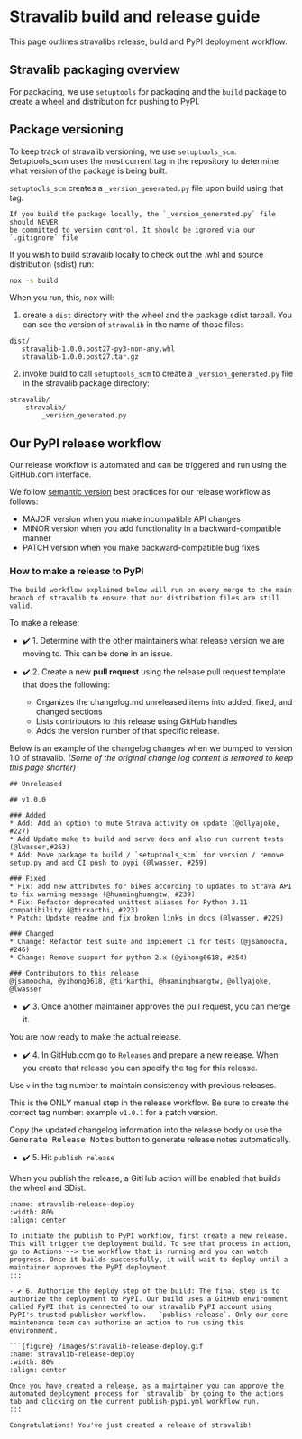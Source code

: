 # Stravalib build and release guide

This page outlines stravalibs release, build and PyPI deployment workflow.

## Stravalib packaging overview

For packaging, we use `setuptools` for packaging and the `build` package to
create a wheel and distribution for pushing to PyPI.

## Package versioning

To keep track of stravalib versioning, we use `setuptools_scm`. Setuptools_scm
uses the most current tag in the repository
to determine what version of the package is being built.

`setuptools_scm` creates a `_version_generated.py` file upon build using that tag.

```{warning}
If you build the package locally, the `_version_generated.py` file should NEVER
be committed to version control. It should be ignored via our `.gitignore` file
```

If you wish to build stravalib locally to check out the .whl and source distribution (sdist) run:

```bash
nox -s build
```

When you run, this, nox will:

1. create a `dist` directory with the wheel and the package sdist tarball. You can see the version of `stravalib` in the name of those files:

```console
dist/
   stravalib-1.0.0.post27-py3-non-any.whl
   stravalib-1.0.0.post27.tar.gz

```

2. invoke build to call `setuptools_scm` to create a `_version_generated.py` file in the stravalib package directory:

```console
stravalib/
    stravalib/
        _version_generated.py
```

## Our PyPI release workflow

Our release workflow is automated and can be triggered and run using the
GitHub.com interface.

We follow [semantic version](https://semver.org/) best practices for our release workflow as follows:

- MAJOR version when you make incompatible API changes
- MINOR version when you add functionality in a backward-compatible manner
- PATCH version when you make backward-compatible bug fixes

### How to make a release to PyPI

```{note}
The build workflow explained below will run on every merge to the main branch of stravalib to ensure that our distribution files are still valid.
```

To make a release:

- ✔️ 1. Determine with the other maintainers what release version we are moving to. This can be done in an issue.
- ✔️ 2. Create a new **pull request** using the release pull request template that does the following:

  - Organizes the changelog.md unreleased items into added, fixed, and changed sections
  - Lists contributors to this release using GitHub handles
  - Adds the version number of that specific release.

Below is an example of the changelog changes when
we bumped to version 1.0 of stravalib.
_(Some of the original change log content is removed to keep this page shorter)_

```
## Unreleased

## v1.0.0

### Added
* Add: Add an option to mute Strava activity on update (@ollyajoke, #227)
* Add Update make to build and serve docs and also run current tests (@lwasser,#263)
* Add: Move package to build / `setuptools_scm` for version / remove setup.py and add CI push to pypi (@lwasser, #259)

### Fixed
* Fix: add new attributes for bikes according to updates to Strava API to fix warning message (@huaminghuangtw, #239)
* Fix: Refactor deprecated unittest aliases for Python 3.11 compatibility (@tirkarthi, #223)
* Patch: Update readme and fix broken links in docs (@lwasser, #229)

### Changed
* Change: Refactor test suite and implement Ci for tests (@jsamoocha, #246)
* Change: Remove support for python 2.x (@yihong0618, #254)

### Contributors to this release
@jsamoocha, @yihong0618, @tirkarthi, @huaminghuangtw, @ollyajoke, @lwasser

```

- ✔️ 3. Once another maintainer approves the pull request, you can merge it.

You are now ready to make the actual release.

- ✔️ 4. In GitHub.com go to `Releases` and prepare a new release. When you create that release you can specify the tag for this release.

Use `v` in the tag number to maintain consistency with previous releases.

This is the ONLY manual step in the release workflow. Be sure to create the correct tag number: example `v1.0.1` for a patch version.

Copy the updated changelog information into the release body or use the <kbd>Generate Release Notes</kbd> button to generate release notes automatically.

- ✔️ 5. Hit `publish release`

When you publish the release, a GitHub action will be enabled that builds the wheel and SDist.

```{figure} /images/stravalib-release.gif
:name: stravalib-release-deploy
:width: 80%
:align: center

To initiate the publish to PyPI workflow, first create a new release. This will trigger the deployment build. To see that process in action, go to Actions --> the workflow that is running and you can watch progress. Once it builds successfully, it will wait to deploy until a maintainer approves the PyPI deployment.
:::

- ✔️ 6. Authorize the deploy step of the build: The final step is to authorize the deployment to PyPI. Our build uses a GitHub environment called PyPI that is connected to our stravalib PyPI account using PyPI's trusted publisher workflow.   `publish release`. Only our core maintenance team can authorize an action to run using this environment.

```{figure} /images/stravalib-release-deploy.gif
:name: stravalib-release-deploy
:width: 80%
:align: center

Once you have created a release, as a maintainer you can approve the automated deployment process for `stravalib` by going to the actions tab and clicking on the current publish-pypi.yml workflow run.
:::

Congratulations! You've just created a release of stravalib!
